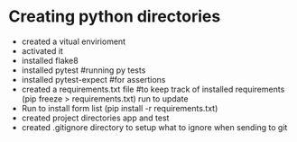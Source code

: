 # Creating python directories 
- created a vitual envirioment 
- activated it 
- installed flake8
- installed pytest #running py tests
- installed pytest-expect #for assertions
- created a requirements.txt file #to keep track of installed requirements (pip freeze > requirements.txt) run to update
- Run to install form list (pip install -r requirements.txt)
- created project directories app and test 
- created .gitignore directory to setup what to ignore when sending to git


